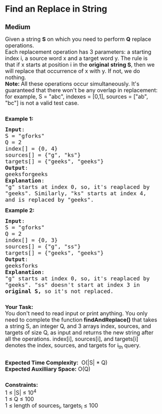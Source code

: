 # Find an Replace in String
## Medium 
<div class="problem-statement">
                <p></p><p><span style="font-size:18px">Given a string <strong>S </strong>on which you need to perform <strong>Q</strong> replace operations.</span><br>
<span style="font-size:18px">Each replacement operation has 3 parameters: a starting index i, a source word x and a target word y. The rule is that if x starts at position i in the <strong>original</strong> <strong>string S</strong>, then we will replace that occurrence of x with y. If not, we do nothing.<br>
<strong>Note: </strong></span> <span style="font-size:18px">All these operations occur simultaneously. It's guaranteed that there won't be any overlap in replacement: for example, S = "abc", indexes = [0,1], sources = ["ab", "bc"] is not a valid test case. </span></p>

<p><br>
<span style="font-size:18px"><strong>Example 1:</strong></span></p>

<pre><span style="font-size:18px"><strong>Input</strong>: 
S = "gforks"
Q = 2
index[] = {0, 4}
sources[] = {"g", "ks"}
targets[] = {"geeks", "geeks"}
<strong>Output</strong>: 
geeksforgeeks
<strong>Explanation</strong>:
"g" starts at index 0, so, it's reaplaced by
"geeks". Similarly, "ks" starts at index 4,
and is replaced by "geeks".</span>
</pre>

<p><span style="font-size:18px"><strong>Example 2:</strong></span></p>

<pre><span style="font-size:18px"><strong>Input</strong>: 
S = "gforks"
Q = 2
index[] = {0, 3}
sources[] = {"g", "ss"}
targets[] = {"geeks", "geeks"}
<strong>Output</strong>: 
geeksforks
<strong>Explanation</strong>:
"g" starts at index 0, so, it's reaplaced by
"geeks". "ss" doesn't start at index 3 in
<strong>original</strong> <strong>S, </strong>so it's not replaced.</span></pre>

<p><br>
<strong><span style="font-size:18px">Your Task:</span></strong><br>
<span style="font-size:18px">You don't need to read input or print anything.&nbsp;You only need to complete the function<strong> findAndReplace()&nbsp;</strong>that takes a string S, an integer Q, and 3 arrays index, sources, and targets of size Q, as input and returns the new string after all the operations. index[i], sources[i], and targets[i] denotes the index, sources, and targets for i<sub>th</sub> query.</span></p>

<p><br>
<span style="font-size:18px"><strong>Expected Time Complexity:</strong> &nbsp;O(|S| * Q)<br>
<strong>Expected Auxilliary Space:</strong> O(Q)</span><br>
&nbsp;</p>

<p><span style="font-size:18px"><strong>Constraints:</strong></span><br>
<span style="font-size:18px">1 ≤ |S| ≤ 10<sup>4</sup><br>
1 ≤ Q ≤ 100<br>
1 ≤ length of sources<sub>i</sub>, targets<sub>i</sub> ≤ 100</span></p>
 <p></p>
            </div>